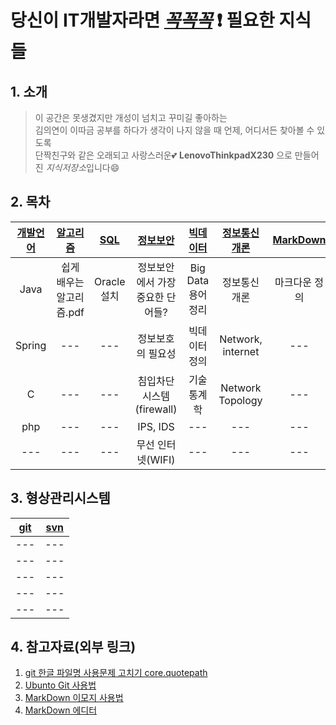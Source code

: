 # 당신이 IT개발자라면 <u>_꼭꼭꼭_</u> :exclamation: 필요한 지식들

## 1. 소개
> 이 공간은 못생겼지만 개성이 넘치고 꾸미길 좋아하는 <br/>
김의연이 이따금 공부를 하다가 생각이 나지 않을 때 언제, 어디서든 찾아볼 수 있도록 <br/> 
단짝친구와 같은 오래되고 사랑스러운:two_hearts: __LenovoThinkpadX230__ 으로 만들어진 *지식저장소*입니다:smile:

## 2. 목차 
|[개발언어](개발중..)|[알고리즘](https://github.com/yeeooni/explicit-knowledge/tree/master/%EC%95%8C%EA%B3%A0%EB%A6%AC%EC%A6%98)|[SQL](https://github.com/yeeooni/explicit-knowledge/tree/master/SQL)|[정보보안](https://github.com/yeeooni/explicit-knowledge/tree/master/%EC%A0%95%EB%B3%B4%EB%B3%B4%EC%95%88)|[빅데이터](https://github.com/yeeooni/explicit-knowledge/tree/master/Big%20Data)|[정보통신개론](https://github.com/yeeooni/explicit-knowledge/tree/master/%EC%A0%95%EB%B3%B4%ED%86%B5%EC%8B%A0%EA%B0%9C%EB%A1%A0)|[MarkDown](https://github.com/yeeooni/explicit-knowledge/tree/master/MarkDown)|
|:---:|:---:|:---:|:---:|:---:|:---:|:---:|
|Java|쉽게 배우는 알고리즘.pdf|Oracle 설치|정보보안에서 가장 중요한 단어들?|Big Data<br/>용어 정리|정보통신개론|마크다운 정의
|Spring|---|---|정보보호의 필요성|빅데이터 정의|Network, internet|---|
|C|---|---|침입차단시스템(firewall)|기술통계학|Network Topology|---|
|php|---|---|IPS, IDS|---|---|---|
|---|---|---|무선 인터넷(WIFI)|---|---|---|

## 3. 형상관리시스템
|[git](개발중..)|[svn](개발중..)|
|:---:|:---:|
|---|---|
|---|---|
|---|---|
|---|---|
|---|---|

## 4. 참고자료(외부 링크)
1. [git 한글 파일명 사용문제 고치기 core.quotepath](https://edykim.com/ko/post/git-fix-problem-using-filename-core.quotepath/)  
2. [Ubunto Git 사용법](https://dejavuwing.tistory.com/entry/Ubuntu-GitHub-%EC%82%AC%EC%9A%A9%EB%B2%95)
3. [MarkDown 이모지 사용법](https://www.webfx.com/tools/emoji-cheat-sheet/)
4. [MarkDown 에디터](https://pandao.github.io/editor.md/en.html)
